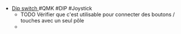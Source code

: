 - [Dip switch ](https://docs.qmk.fm/features/dip_switch) #QMK #DIP #Joystick
	- TODO Vérifier que c'est utilisable pour connecter des boutons / touches avec un seul pôle
	-